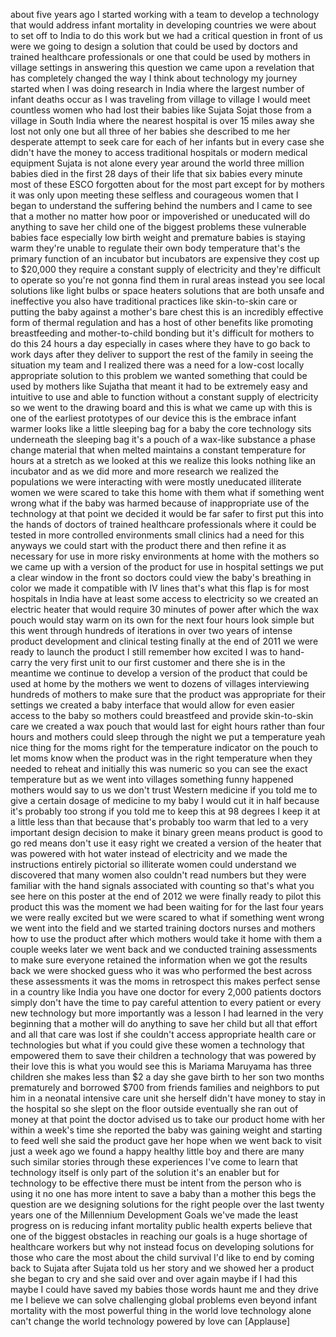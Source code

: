 
about five years ago I started working
with a team to develop a technology that
would address infant mortality in
developing countries we were about to
set off to India to do this work but we
had a critical question in front of us
were we going to design a solution that
could be used by doctors and trained
healthcare professionals or one that
could be used by mothers in village
settings in answering this question we
came upon a revelation that has
completely changed the way I think about
technology my journey started when I was
doing research in India where the
largest number of infant deaths occur as
I was traveling from village to village
I would meet countless women who had
lost their babies like Sujata Sojat
those from a village in South India
where the nearest hospital is over 15
miles away
she lost not only one but all three of
her babies she described to me her
desperate attempt to seek care for each
of her infants but in every case she
didn&#39;t have the money to access
traditional hospitals or modern medical
equipment Sujata is not alone every year
around the world three million babies
died in the first 28 days of their life
that six babies every minute
most of these ESCO forgotten about for
the most part except for by mothers it
was only upon meeting these selfless and
courageous women that I began to
understand the suffering behind the
numbers and I came to see that a mother
no matter how poor or impoverished or
uneducated will do anything to save her
child one of the biggest problems these
vulnerable babies face especially low
birth weight and premature babies is
staying warm they&#39;re unable to regulate
their own body temperature that&#39;s the
primary function of an incubator but
incubators are expensive they cost up to
$20,000 they require a constant supply
of electricity and they&#39;re difficult to
operate so you&#39;re not gonna find them in
rural areas instead you see local
solutions like light bulbs or space
heaters solutions that are both unsafe
and ineffective
you also have traditional practices like
skin-to-skin care or putting the baby
against a mother&#39;s bare chest this is an
incredibly
effective form of thermal regulation and
has a host of other benefits like
promoting breastfeeding and
mother-to-child bonding but it&#39;s
difficult for mothers to do this 24
hours a day especially in cases where
they have to go back to work days after
they deliver to support the rest of the
family in seeing the situation my team
and I realized there was a need for a
low-cost locally appropriate solution to
this problem we wanted something that
could be used by mothers like Sujatha
that meant it had to be extremely easy
and intuitive to use and able to
function without a constant supply of
electricity so we went to the drawing
board and this is what we came up with
this is one of the earliest prototypes
of our device this is the embrace infant
warmer looks like a little sleeping bag
for a baby the core technology sits
underneath the sleeping bag
it&#39;s a pouch of a wax-like substance a
phase change material that when melted
maintains a constant temperature for
hours at a stretch as we looked at this
we realize this looks nothing like an
incubator and as we did more and more
research we realized the populations we
were interacting with were mostly
uneducated illiterate women we were
scared to take this home with them what
if something went wrong what if the baby
was harmed because of inappropriate use
of the technology at that point we
decided it would be far safer to first
put this into the hands of doctors of
trained healthcare professionals where
it could be tested in more controlled
environments small clinics had a need
for this anyways we could start with the
product there and then refine it as
necessary for use in more risky
environments at home with the mothers so
we came up with a version of the product
for use in hospital settings we put a
clear window in the front so doctors
could view the baby&#39;s breathing in color
we made it compatible with IV lines
that&#39;s what this flap is for most
hospitals in India have at least some
access to electricity so we created an
electric heater that would require 30
minutes of power after which the wax
pouch would stay warm on its own for the
next four hours look simple but this
went through hundreds of iterations in
over two years of intense product
development and clinical testing finally
at the end of 2011 we were ready to
launch the product
I still remember how excited I was to
hand-carry the very first unit to our
first customer and there she is in the
meantime we continue to develop a
version of the product that could be
used at home by the mothers we went to
dozens of villages interviewing hundreds
of mothers to make sure that the product
was appropriate for their settings we
created a baby interface that would
allow for even easier access to the baby
so mothers could breastfeed and provide
skin-to-skin care we created a wax pouch
that would last for eight hours rather
than four hours and mothers could sleep
through the night we put a temperature
yeah nice thing for the moms right for
the temperature indicator on the pouch
to let moms know when the product was in
the right temperature when they needed
to reheat and initially this was numeric
so you can see the exact temperature but
as we went into villages something funny
happened mothers would say to us we
don&#39;t trust Western medicine if you told
me to give a certain dosage of medicine
to my baby I would cut it in half
because it&#39;s probably too strong if you
told me to keep this at 98 degrees I
keep it at a little less than that
because that&#39;s probably too warm that
led to a very important design decision
to make it binary green means product is
good to go
red means don&#39;t use it easy right we
created a version of the heater that was
powered with hot water instead of
electricity and we made the instructions
entirely pictorial so illiterate women
could understand we discovered that many
women also couldn&#39;t read numbers but
they were familiar with the hand signals
associated with counting so that&#39;s what
you see here on this poster at the end
of 2012 we were finally ready to pilot
this product this was the moment we had
been waiting for for the last four years
we were really excited but we were
scared to what if something went wrong
we went into the field and we started
training doctors nurses and mothers how
to use the product after which mothers
would take it home with them a couple
weeks later we went back and we
conducted training assessments to make
sure everyone retained the information
when we got the results back we were
shocked guess who it was who performed
the best across these assessments
it was the moms in retrospect this makes
perfect sense in a country like India
you have one doctor for every 2,000
patients doctors simply don&#39;t have the
time to pay careful attention to every
patient or every new technology but more
importantly was a lesson I had learned
in the very beginning that a mother will
do anything to save her child but all
that effort and all that care was lost
if she couldn&#39;t access appropriate
health care or technologies but what if
you could give these women a technology
that empowered them to save their
children a technology that was powered
by their love this is what you would see
this is Mariama Maruyama has three
children she makes less than $2 a day
she gave birth to her son two months
prematurely and borrowed $700 from
friends families and neighbors to put
him in a neonatal intensive care unit
she herself didn&#39;t have money to stay in
the hospital so she slept on the floor
outside eventually she ran out of money
at that point the doctor advised us to
take our product home with her within a
week&#39;s time she reported the baby was
gaining weight and starting to feed well
she said the product gave her hope when
we went back to visit just a week ago we
found a happy healthy little boy and
there are many such similar stories
through these experiences I&#39;ve come to
learn that technology itself is only
part of the solution
it&#39;s an enabler but for technology to be
effective
there must be intent from the person who
is using it no one has more intent to
save a baby than a mother this begs the
question are we designing solutions for
the right people over the last twenty
years one of the Millennium Development
Goals we&#39;ve made the least progress on
is reducing infant mortality public
health experts believe that one of the
biggest obstacles in reaching our goals
is a huge shortage of healthcare workers
but why not instead focus on developing
solutions for those who care the most
about the child survival I&#39;d like to end
by coming back to Sujata
after Sujata told us her story and we
showed her a product she began to cry
and she said over and over again maybe
if I had this maybe I could have saved
my babies those words haunt me and they
drive me I believe we can solve
challenging global problems even beyond
infant mortality with the most powerful
thing in the world love technology alone
can&#39;t change the world technology
powered by love can
[Applause]

